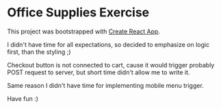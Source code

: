 # Office Supplies Exercise

This project was bootstrapped with [Create React App](https://github.com/facebook/create-react-app).

I didn't have time for all expectations, so decided to emphasize on logic first, than the styling ;)

Checkout button is not connected to cart, cause it would trigger probably POST request to server, but short time didn't allow me to write it.

Same reason I didn't have time for implementing mobile menu trigger.

Have fun :)